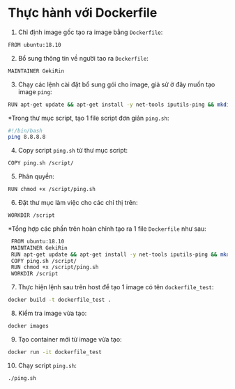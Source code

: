 # Thực hành với Dockerfile

 1. Chỉ định image gốc tạo ra image bằng `Dockerfile`:
 ```sh
 FROM ubuntu:18.10
 ```
 2. Bổ sung thông tin về người tao ra `Dockerfile`:
 ```sh
 MAINTAINER GekiRin
 ```
 3. Chạy các lệnh cài đặt bổ sung gói cho image, giả sử ở đây muốn tạo image `ping`:
 ```sh
 RUN apt-get update && apt-get install -y net-tools iputils-ping && mkdir /script
 ```
  *Trong thư mục script, tạo 1 file script đơn giản `ping.sh`:
 ```sh
 #!/bin/bash
 ping 8.8.8.8
 ```
 4. Copy script `ping.sh` từ thư mục script:
 ```sh
 COPY ping.sh /script/
 ```
 5. Phân quyền:
 ```sh
 RUN chmod +x /script/ping.sh
 ```
 6. Đặt thư mục làm việc cho các chỉ thị trên:
 ```sh
 WORKDIR /script
 ```
  *Tổng hợp các phần trên hoàn chỉnh tạo ra 1 file `Dockerfile` như sau:
  ```sh
   FROM ubuntu:18.10
   MAINTAINER GekiRin
   RUN apt-get update && apt-get install -y net-tools iputils-ping && mkdir /script
   COPY ping.sh /script/
   RUN chmod +x /script/ping.sh
   WORKDIR /script
   ```
 7. Thực hiện lệnh sau trên host để tạo 1 image có tên `dockerfile_test`:
 ```sh
 docker build -t dockerfile_test .
 ```
 8. Kiểm tra image vừa tạo:
 ```sh
 docker images
 ```
 9. Tạo container mới từ image vừa tạo:
 ```sh
 docker run -it dockerfile_test
 ```
 10. Chạy script `ping.sh`:
 ```sh
 ./ping.sh
 ```
